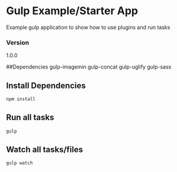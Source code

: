 # Gulp Example/Starter App

Example gulp application to show how to use plugins and run tasks

### Version
1.0.0

##Dependencies
gulp-imagemin
gulp-concat
gulp-uglify
gulp-sass

## Install Dependencies
```bash
npm install
```

## Run all tasks
```bash
gulp
```

## Watch all tasks/files
```bash
gulp watch
```